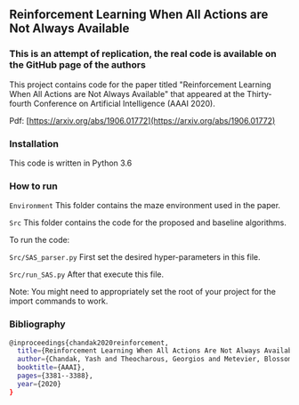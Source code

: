 ## Reinforcement Learning When All Actions are Not Always Available 

### This is an attempt of replication, the real code is available on the GitHub page of the authors

This project contains code for the paper titled "Reinforcement Learning When All Actions are Not Always Available" that appeared at the Thirty-fourth Conference on Artificial Intelligence (AAAI 2020).

Pdf: [https://arxiv.org/abs/1906.01772](https://arxiv.org/abs/1906.01772) 


### Installation

This code is written in Python 3.6 

### How to run

`Environment` This folder contains the maze environment used in the paper.

`Src` This folder contains the code for the proposed and baseline algorithms.


To run the code:

 `Src/SAS_parser.py` First set the desired hyper-parameters in this file.
 
 `Src/run_SAS.py` After that execute this file.
 
 Note: You might need to appropriately set the root of your project for the import commands to work.
 

### Bibliography

```bash
@inproceedings{chandak2020reinforcement,
  title={Reinforcement Learning When All Actions Are Not Always Available.},
  author={Chandak, Yash and Theocharous, Georgios and Metevier, Blossom and Thomas, Philip S},
  booktitle={AAAI},
  pages={3381--3388},
  year={2020}
}
 
